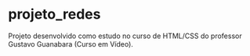 # projeto_redes

Projeto desenvolvido como estudo no curso de HTML/CSS do professor Gustavo Guanabara (Curso em Vídeo).
